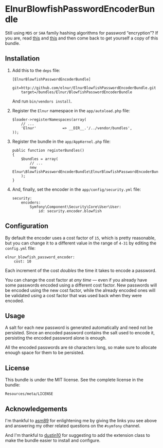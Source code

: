 ElnurBlowfishPasswordEncoderBundle
==================================

Still using `MD5` or `SHA` family hashing algorithms for password “encryption”?
If you are, read [this](http://codahale.com/how-to-safely-store-a-password) and
[this](http://yorickpeterse.com/articles/use-bcrypt-fool)
and then come back to get yourself a copy of this bundle.

Installation
------------

1.  Add this to the `deps` file:

        [ElnurBlowfishPasswordEncoderBundle]
            git=http://github.com/elnur/ElnurBlowfishPasswordEncoderBundle.git
            target=/bundles/Elnur/BlowfishPasswordEncoderBundle

    And run `bin/vendors install`.

2.  Register the `Elnur` namespace in the `app/autoload.php` file:

        $loader->registerNamespaces(array(
            // ...
            'Elnur'            => __DIR__.'/../vendor/bundles',
        ));

3.  Register the bundle in the `app/AppKernel.php` file:

        public function registerBundles()
        {
            $bundles = array(
                // ...
                new Elnur\BlowfishPasswordEncoderBundle\ElnurBlowfishPasswordEncoderBundle(),
            );
        }

4.  And, finally, set the encoder in the `app/config/security.yml` file:

        security:
            encoders:
                Symfony\Component\Security\Core\User\User:
                    id: security.encoder.blowfish

Configuration
-------------

By default the encoder uses a cost factor of `15`, which is pretty reasonable,
but you can change it to a different value in the range of `4-31` by editing
the `config.yml` file:

    elnur_blowfish_password_encoder:
        cost: 10

Each increment of the cost *doubles* the time it takes to encode a password.

You can change the cost factor at *any time* — even if you already have some
passwords encoded using a different cost factor. New passwords will be encoded
using the new cost factor, while the already encoded ones will be validated
using a cost factor that was used back when they were encoded.

Usage
-----

A salt for each new password is generated automatically and need not be
persisted. Since an encoded password contains the salt used to encode it,
persisting the encoded password alone is enough.

All the encoded passwords are `60` characters long, so make sure to allocate
enough space for them to be persisted.

License
-------

This bundle is under the MIT license. See the complete license in the bundle:

    Resources/meta/LICENSE

Acknowledgements
----------------

I'm thankful to [asm89](https://github.com/asm89) for enlightening me by giving
the links you see above and answering my other related questions on the
`#symfony` channel.

And I'm thankful to [dustin10](https://github.com/dustin10) for suggesting
to add the extension class to make the bundle easier to install and configure.
